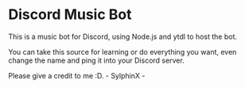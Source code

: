 # Discord Music Bot
This is a music bot for Discord, using Node.js and ytdl to host the bot.

You can take this source for learning or do everything you want, even change the name and ping it into your Discord server.

Please give a credit to me :D.
                 - SylphinX -
